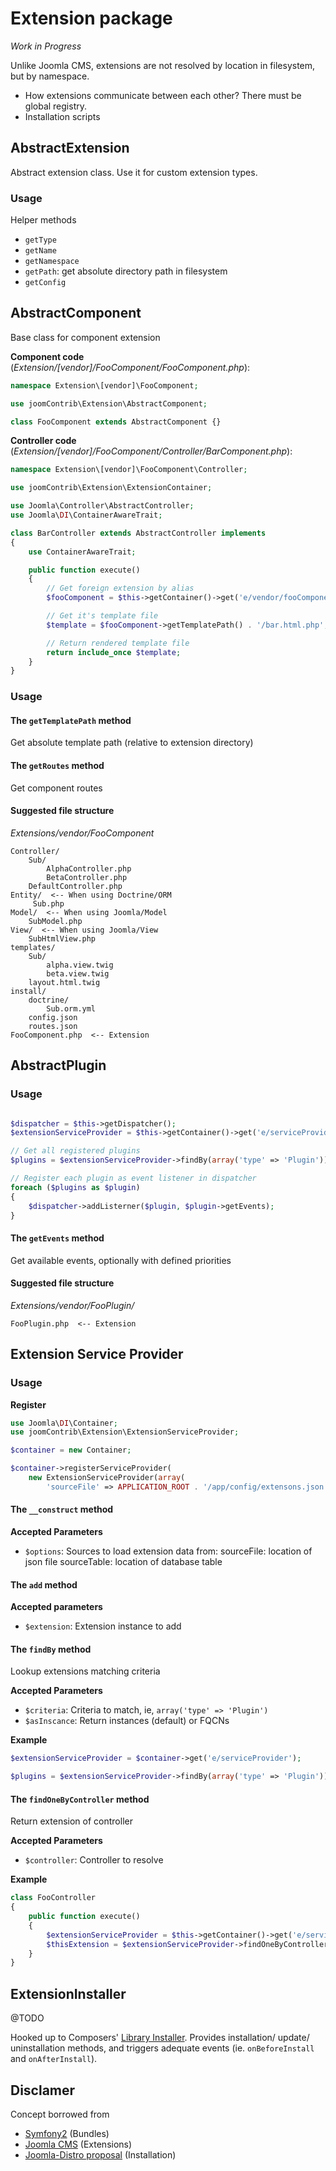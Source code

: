 Extension package
=================

_Work in Progress_

Unlike Joomla CMS, extensions are not resolved by location in filesystem, but by namespace.

- How extensions communicate between each other? There must be global registry.
- Installation scripts


## AbstractExtension

Abstract extension class. Use it for custom extension types.

### Usage

Helper methods

- `getType`
- `getName`
- `getNamespace`
- `getPath`: get absolute directory path in filesystem
- `getConfig`



## AbstractComponent

Base class for component extension

**Component code** (_Extension/[vendor]/FooComponent/FooComponent.php_):

```PHP
namespace Extension\[vendor]\FooComponent;

use joomContrib\Extension\AbstractComponent;

class FooComponent extends AbstractComponent {}
```

**Controller code** (_Extension/[vendor]/FooComponent/Controller/BarComponent.php_):

```PHP
namespace Extension\[vendor]\FooComponent\Controller;

use joomContrib\Extension\ExtensionContainer;

use Joomla\Controller\AbstractController;
use Joomla\DI\ContainerAwareTrait;

class BarController extends AbstractController implements 
{
	use ContainerAwareTrait;

	public function execute()
	{
		// Get foreign extension by alias
		$fooComponent = $this->getContainer()->get('e/vendor/fooComponent');

		// Get it's template file
		$template = $fooComponent->getTemplatePath() . '/bar.html.php';

		// Return rendered template file
		return include_once $template;
	}
}
```


### Usage

#### The `getTemplatePath` method

Get absolute template path (relative to extension directory)

#### The `getRoutes` method

Get component routes


#### Suggested file structure

_Extensions/vendor/FooComponent_

```
Controller/
    Sub/
	    AlphaController.php
        BetaController.php
    DefaultController.php
Entity/  <-- When using Doctrine/ORM
     Sub.php
Model/  <-- When using Joomla/Model
    SubModel.php
View/  <-- When using Joomla/View
    SubHtmlView.php
templates/
    Sub/
        alpha.view.twig
        beta.view.twig
    layout.html.twig
install/
    doctrine/
        Sub.orm.yml
    config.json
    routes.json
FooComponent.php  <-- Extension
```



## AbstractPlugin

### Usage

```PHP

$dispatcher = $this->getDispatcher();
$extensionServiceProvider = $this->getContainer()->get('e/serviceProvider');

// Get all registered plugins
$plugins = $extensionServiceProvider->findBy(array('type' => 'Plugin'));

// Register each plugin as event listener in dispatcher
foreach ($plugins as $plugin)
{
	$dispatcher->addListerner($plugin, $plugin->getEvents);
}

```

#### The `getEvents` method

Get available events, optionally with defined priorities

#### Suggested file structure

_Extensions/vendor/FooPlugin/_

```
FooPlugin.php  <-- Extension
```



## Extension Service Provider

### Usage

**Register**
```PHP
use Joomla\DI\Container;
use joomContrib\Extension\ExtensionServiceProvider;

$container = new Container;

$container->registerServiceProvider(
	new ExtensionServiceProvider(array(
		'sourceFile' => APPLICATION_ROOT . '/app/config/extensons.json')));
```

#### The `__construct` method

**Accepted Parameters**

- `$options`: Sources to load extension data from:
  sourceFile: location of json file
  sourceTable: location of database table

#### The `add` method

**Accepted parameters**

- `$extension`: Extension instance to add

#### The `findBy` method

Lookup extensions matching criteria

**Accepted Parameters**

- `$criteria`: Criteria to match, ie, `array('type' => 'Plugin')`
- `$asInscance`: Return instances (default) or FQCNs

**Example**

```PHP
$extensionServiceProvider = $container->get('e/serviceProvider');

$plugins = $extensionServiceProvider->findBy(array('type' => 'Plugin'));
```

#### The `findOneByController` method

Return extension of controller

**Accepted Parameters**

- `$controller`: Controller to resolve

**Example**

```PHP
class FooController
{
	public function execute()
	{
		$extensionServiceProvider = $this->getContainer()->get('e/serviceProvider');
		$thisExtension = $extensionServiceProvider->findOneByController($this);
	}
}
```


## ExtensionInstaller

@TODO

Hooked up to Composers' [Library Installer](https://github.com/composer/composer/blob/master/src/Composer/Installer/LibraryInstaller.php).
Provides installation/ update/ uninstallation methods, and triggers adequate events (ie. `onBeforeInstall` and `onAfterInstall`).



Disclamer
---------

Concept borrowed from 

- [Symfony2](https://github.com/symfony/symfony/) (Bundles)
- [Joomla CMS](github.com/joomla/joomla-cms/) (Extensions)
- [Joomla-Distro proposal](github.com/joomla-distro/) (Installation)
